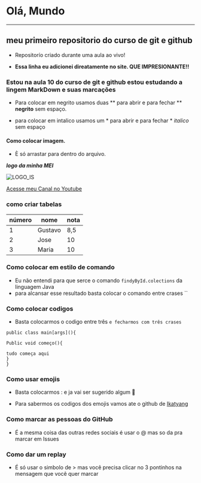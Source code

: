 # Olá, Mundo
---
 ## **meu primeiro repositorio do curso de git e github**

* Repositorío criado durante uma aula ao vivo!

* __Essa linha eu adicionei direatamente no site.  QUE IMPRESIONANTE!!__

### Estou na aula 10 do curso de git e github estou estudando a lingem MarkDown e suas marcações

* Para colocar em negrito usamos duas ** para abrir e para fechar ** **negrito** sem espaço.
 
* para colocar em intalico usamos um * para abrir e para fechar * *italico* sem espaço

#### Como colocar imagem. 
- È só arrastar para dentro do arquivo.
 
 **_logo da minha MEI_**
 
![LOGO_IS](https://user-images.githubusercontent.com/76908370/171969830-84d0e284-49d0-4ea7-a916-2a83903db501.png)

[Acesse meu Canal no Youtube](https://www.youtube.com/channel/UC6YymBsFrCaY06Vg6y16Neg)

### como criar tabelas 

número|nome|nota
---|---|---
1|Gustavo|8,5
2|Jose|10
3|Maria|10

### Como colocar em estilo de comando

* Eu não entendi para que serce o comando `findyById.colections` da linguagem Java
* para alcansar esse resultado basta colocar o comando entre crases ``

### Como colocar codigos
* Basta colocarmos o codigo entre três ``` e fecharmos com três crases ```

```
public class main[args](){

Public void começo(){

tudo começa aqui
}
}
```

### Como usar emojis 
* Basta colocarmos : e ja vai ser sugerido algum 💙

* Para sabermos os codigos dos emojis vamos ate o github de [Ikatyang](https://github.com/ikatyang)

### Como marcar as pessoas do GitHub
* É a mesma coisa das outras redes sociais é usar o @ mas so da pra marcar em Issues

### Como dar um replay 
* É só usar o simbolo de > mas você precisa clicar no 3 pontinhos na mensagem que você quer marcar
